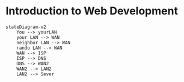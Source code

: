 # Introduction to Web Development

```mermaid
stateDiagram-v2
    You --> yourLAN
    your LAN --> WAN
    neighbor LAN --> WAN
    rando LAN --> WAN
    WAN --> ISP
    ISP --> DNS
    DNS --> WAN2
    WAN2 --> LAN2
    LAN2 --> Sever
```

